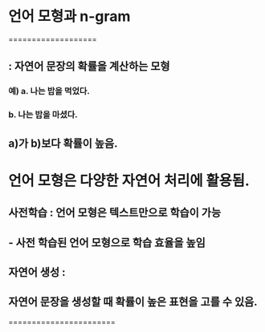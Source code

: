 # 언어 모형과 n-gram 
===================
## : 자연어 문장의 확률을 계산하는 모형 
### 예) a. 나는 밥을 먹었다. 
###     b. 나는 밥을 마셨다. 
##     a)가 b)보다 확률이 높음. 

# 언어 모형은 다양한 자연어 처리에 활용됨.

## 사전학습 : 언어 모형은 텍스트만으로 학습이 가능 
##          - 사전 학습된 언어 모형으로 학습 효율을 높임


## 자연어 생성 :
##              자연어 문장을 생성할 때 확률이 높은 표현을 고를 수 있음. 

=======================
